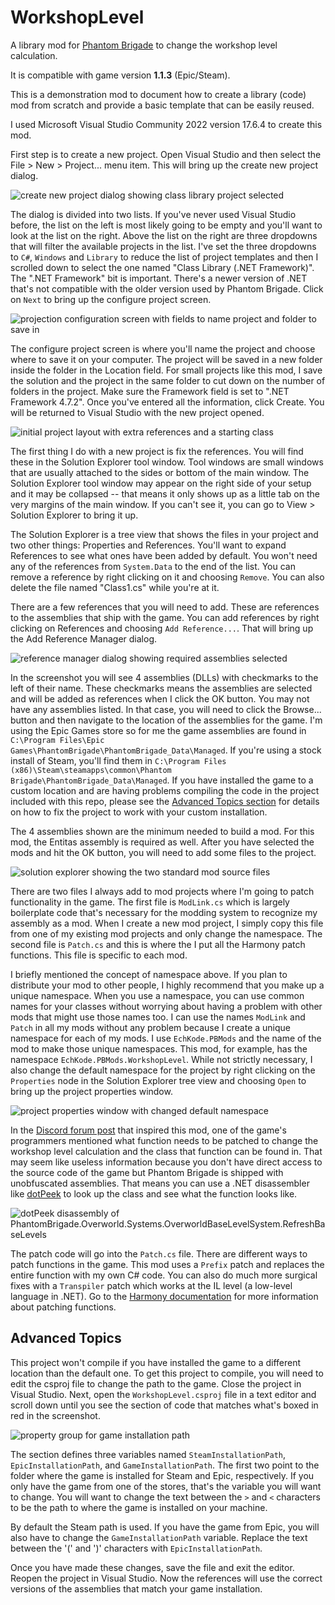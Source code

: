 # WorkshopLevel

A library mod for [Phantom Brigade](https://braceyourselfgames.com/phantom-brigade/) to change the workshop level calculation.

It is compatible with game version **1.1.3** (Epic/Steam).

This is a demonstration mod to document how to create a library (code) mod from scratch and provide a basic template that can be easily reused.

I used Microsoft Visual Studio Community 2022 version 17.6.4 to create this mod.

First step is to create a new project. Open Visual Studio and then select the File > New > Project... menu item. This will bring up the create new project dialog.

![create new project dialog showing class library project selected](https://github.com/echkode/PhantomBrigadeMod_WorkshopLevel/assets/48565771/c9a446a5-8d95-44c0-ace8-174ddefe79ce)

The dialog is divided into two lists. If you've never used Visual Studio before, the list on the left is most likely going to be empty and you'll want to look at the list on the right. Above the list on the right are three dropdowns that will filter the available projects in the list. I've set the three dropdowns to `C#`, `Windows` and `Library` to reduce the list of project templates and then I scrolled down to select the one named "Class Library (.NET Framework)". The ".NET Framework" bit is important. There's a newer version of .NET that's not compatible with the older version used by Phantom Brigade. Click on `Next` to bring up the configure project screen.

![projection configuration screen with fields to name project and folder to save in](https://github.com/echkode/PhantomBrigadeMod_WorkshopLevel/assets/48565771/b58adb14-be2c-4c25-8f54-794dceea70a0)

The configure project screen is where you'll name the project and choose where to save it on your computer. The project will be saved in a new folder inside the folder in the Location field. For small projects like this mod, I save the solution and the project in the same folder to cut down on the number of folders in the project. Make sure the Framework field is set to ".NET Framework 4.7.2". Once you've entered all the information, click Create. You will be returned to Visual Studio with the new project opened.

![initial project layout with extra references and a starting class](https://github.com/echkode/PhantomBrigadeMod_WorkshopLevel/assets/48565771/d28cdb22-4a36-43e6-ab98-942ae4d617ac)

The first thing I do with a new project is fix the references. You will find these in the Solution Explorer tool window. Tool windows are small windows that are usually attached to the sides or bottom of the main window. The Solution Explorer tool window may appear on the right side of your setup and it may be collapsed -- that means it only shows up as a little tab on the very margins of the main window. If you can't see it, you can go to View > Solution Explorer to bring it up.

The Solution Explorer is a tree view that shows the files in your project and two other things: Properties and References. You'll want to expand References to see what ones have been added by default. You won't need any of the references from `System.Data` to the end of the list. You can remove a reference by right clicking on it and choosing `Remove`. You can also delete the file named "Class1.cs" while you're at it.

There are a few references that you will need to add. These are references to the assemblies that ship with the game. You can add references by right clicking on References and choosing `Add Reference...`. That will bring up the Add Reference Manager dialog.

![reference manager dialog showing required assemblies selected](https://github.com/echkode/PhantomBrigadeMod_WorkshopLevel/assets/48565771/99912e0c-54a3-4d1f-aec0-b39bb381dcfa)

In the screenshot you will see 4 assemblies (DLLs) with checkmarks to the left of their name. These checkmarks means the assemblies are selected and will be added as references when I click the OK button. You may not have any assemblies listed. In that case, you will need to click the Browse... button and then navigate to the location of the assemblies for the game. I'm using the Epic Games store so for me the game assemblies are found in `C:\Program Files\Epic Games\PhantomBrigade\PhantomBrigade_Data\Managed`. If you're using a stock install of Steam, you'll find them in `C:\Program Files (x86)\Steam\steamapps\common\Phantom Brigade\PhantomBrigade_Data\Managed`. If you have installed the game to a custom location and are having problems compiling the code in the project included with this repo, please see the [Advanced Topics section](#advanced-topics) for details on how to fix the project to work with your custom installation.

The 4 assemblies shown are the minimum needed to build a mod. For this mod, the Entitas assembly is required as well. After you have selected the mods and hit the OK button, you will need to add some files to the project.

![solution explorer showing the two standard mod source files](https://github.com/echkode/PhantomBrigadeMod_WorkshopLevel/assets/48565771/3e348baf-ca6c-4e31-a5b2-6d71f3501032)

There are two files I always add to mod projects where I'm going to patch functionality in the game. The first file is `ModLink.cs` which is largely boilerplate code that's necessary for the modding system to recognize my assembly as a mod. When I create a new mod project, I simply copy this file from one of my existing mod projects and only change the namespace. The second file is `Patch.cs` and this is where the I put all the Harmony patch functions. This file is specific to each mod.

I briefly mentioned the concept of namespace above. If you plan to distribute your mod to other people, I highly recommend that you make up a unique namespace. When you use a namespace, you can use common names for your classes without worrying about having a problem with other mods that might use those names too. I can use the names `ModLink` and `Patch` in all my mods without any problem because I create a unique namespace for each of my mods. I use `EchKode.PBMods` and the name of the mod to make those unique namespaces. This mod, for example, has the namespace `EchKode.PBMods.WorkshopLevel`. While not strictly necessary, I also change the default namespace for the project by right clicking on the `Properties` node in the Solution Explorer tree view and choosing `Open` to bring up the project properties window.

![project properties window with changed default namespace](https://github.com/echkode/PhantomBrigadeMod_WorkshopLevel/assets/48565771/6e6287e0-00dc-4cf8-a806-dfc14d5ee485)

In the [Discord forum post](https://discord.com/channels/380929397445754890/1147345439092375612/1147673029049073826) that inspired this mod, one of the game's programmers mentioned what function needs to be patched to change the workshop level calculation and the class that function can be found in. That may seem like useless information because you don't have direct access to the source code of the game but Phantom Brigade is shipped with unobfuscated assemblies. That means you can use a .NET disassembler like [dotPeek](https://www.jetbrains.com/decompiler/) to look up the class and see what the function looks like.

![dotPeek disassembly of PhantomBrigade.Overworld.Systems.OverworldBaseLevelSystem.RefreshBaseLevels](https://github.com/echkode/PhantomBrigadeMod_WorkshopLevel/assets/48565771/792efb60-abc1-4e86-9771-f8371427807b)

The patch code will go into the `Patch.cs` file. There are different ways to patch functions in the game. This mod uses a `Prefix` patch and replaces the entire function with my own C# code. You can also do much more surgical fixes with a `Transpiler` patch which works at the IL level (a low-level language in .NET). Go to the [Harmony documentation](https://harmony.pardeike.net/articles/intro.html) for more information about patching functions.

## Advanced Topics

This project won't compile if you have installed the game to a different location than the default one. To get this project to compile, you will need to edit the csproj file to change the path to the game. Close the project in Visual Studio. Next, open the `WorkshopLevel.csproj` file in a text editor and scroll down until you see the section of code that matches what's boxed in red in the screenshot.

![property group for game installation path]()

The section defines three variables named `SteamInstallationPath`, `EpicInstallationPath`, and `GameInstallationPath`. The first two point to the folder where the game is installed for Steam and Epic, respectively. If you only have the game from one of the stores, that's the variable you will want to change. You will want to change the text between the `>` and `<` characters to be the path to where the game is installed on your machine.

By default the Steam path is used. If you have the game from Epic, you will also have to change the `GameInstallationPath` variable. Replace the text between the '(' and ')' characters with `EpicInstallationPath`.

Once you have made these changes, save the file and exit the editor. Reopen the project in Visual Studio. Now the references will use the correct versions of the assemblies that match your game installation.
